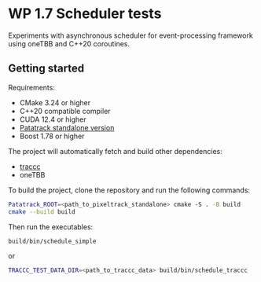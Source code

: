 # WP 1.7 Scheduler tests

Experiments with asynchronous scheduler for event-processing framework using oneTBB and C++20 coroutines.

## Getting started

Requirements:
- CMake 3.24 or higher
- C++20 compatible compiler
- CUDA 12.4 or higher
- [Patatrack standalone version](https://github.com/cms-patatrack/pixeltrack-standalone)
- Boost 1.78 or higher

The project will automatically fetch and build other dependencies:
- [traccc](https://github.com/acts-project/traccc)
- oneTBB

To build the project, clone the repository and run the following commands:

```sh
Patatrack_ROOT=<path_to_pixeltrack_standalone> cmake -S . -B build
cmake --build build
```

Then run the executables:

```sh
build/bin/schedule_simple
```

or

```sh
TRACCC_TEST_DATA_DIR=<path_to_traccc_data> build/bin/schedule_traccc
```

